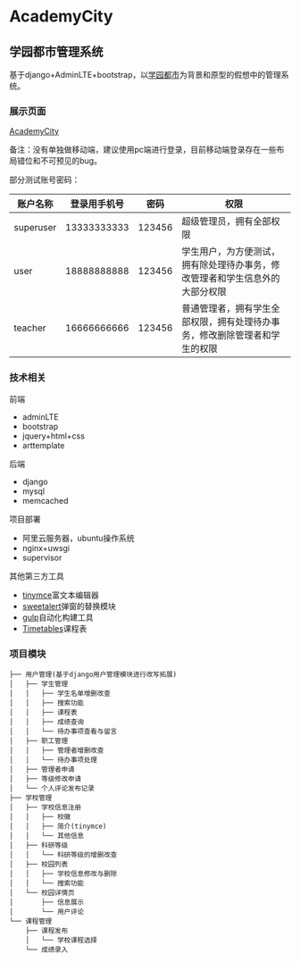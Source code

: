 # AcademyCity

## 学园都市管理系统

基于django+AdminLTE+bootstrap，以[学园都市]([https://baike.baidu.com/item/%E5%AD%A6%E5%9B%AD%E9%83%BD%E5%B8%82/10653393?fr=aladdin](https://baike.baidu.com/item/学园都市/10653393?fr=aladdin))为背景和原型的假想中的管理系统。

### 展示页面

[AcademyCity](http://59.110.26.52/)

备注：没有单独做移动端，建议使用pc端进行登录，目前移动端登录存在一些布局错位和不可预见的bug。

部分测试账号密码：

| 账户名称  | 登录用手机号 | 密码   | 权限                                                         |
| --------- | ------------ | ------ | ------------------------------------------------------------ |
| superuser | 13333333333  | 123456 | 超级管理员，拥有全部权限                                     |
| user      | 18888888888  | 123456 | 学生用户，为方便测试，拥有除处理待办事务，修改管理者和学生信息外的大部分权限 |
| teacher   | 16666666666  | 123456 | 普通管理者，拥有学生全部权限，拥有处理待办事务，修改删除管理者和学生的权限 |

### 技术相关

前端

+ adminLTE
+ bootstrap
+ jquery+html+css
+ arttemplate

后端

+ django
+ mysql
+ memcached

项目部署

+ 阿里云服务器，ubuntu操作系统
+ nginx+uwsgi
+ supervisor

其他第三方工具

+ [tinymce](http://tinymce.ax-z.cn/)富文本编辑器
+ [sweetalert](https://www.sweetalert.cn/guides.html#getting-started)弹窗的替换模块
+ [gulp](https://www.gulpjs.com.cn/)自动化构建工具
+ [Timetables](https://github.com/Hzy0913/Timetable)课程表

### 项目模块

```
├── 用户管理(基于django用户管理模块进行改写拓展)
│	├── 学生管理
│	│	├── 学生名单增删改查
│	│	├── 搜索功能
│	│	├── 课程表
│	│	├── 成绩查询
│	│	└── 待办事项查看与留言
│	├── 职工管理
│	│	├── 管理者增删改查
│	│	└── 待办事项处理
│	├── 管理者申请
│	├── 等级修改申请
│	└── 个人评论发布记录
├── 学校管理
│	├── 学校信息注册
│	│	├── 校徽
│	│	├── 简介(tinymce)
│	│	└── 其他信息
│	├── 科研等级
│	│	└── 科研等级的增删改查
│	├── 校园列表
│	│	├── 学校信息修改与删除
│	│	└── 搜索功能
│	└── 校园详情页
│	 	├── 信息展示
│	 	└── 用户评论
└── 课程管理
 	├── 课程发布
 	│	└── 学校课程选择
 	└── 成绩录入
```



